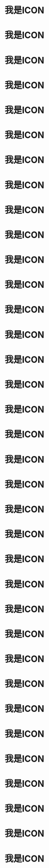 # 我是ICON
# 我是ICON
# 我是ICON
# 我是ICON
# 我是ICON
# 我是ICON
# 我是ICON
# 我是ICON
# 我是ICON
# 我是ICON
# 我是ICON
# 我是ICON
# 我是ICON
# 我是ICON
# 我是ICON
# 我是ICON
# 我是ICON
# 我是ICON
# 我是ICON
# 我是ICON
# 我是ICON
# 我是ICON
# 我是ICON
# 我是ICON
# 我是ICON
# 我是ICON
# 我是ICON
# 我是ICON
# 我是ICON
# 我是ICON
# 我是ICON
# 我是ICON
# 我是ICON
# 我是ICON
# 我是ICON